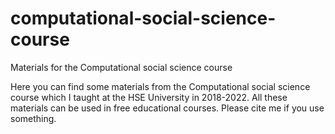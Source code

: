 # computational-social-science-course
Materials for the Computational social science course


Here you can find some materials from the Computational social science course which I taught at the HSE University in 2018-2022.
All these materials can be used in free educational courses. Please cite me if you use something.

